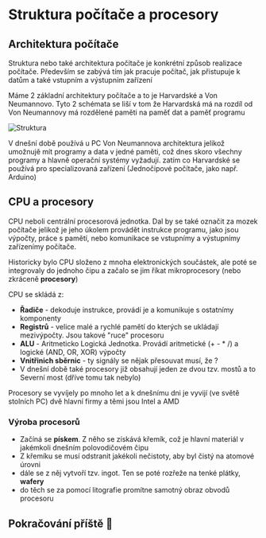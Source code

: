 # Struktura počítače a procesory

## Architektura počítače

Struktura nebo také architektura počítače je konkrétní způsob realizace počítače.
Především se zabývá tím jak pracuje počítač, jak přistupuje k
datům a také vstupním a výstupním zařízení

Máme 2 základní architektury počítače a to je Harvardské a Von Neumannovo. 
Tyto 2 schémata se liší v tom že Harvardská má na rozdíl od Von
Neumannovy má rozdělené paměti na paměť dat a paměť programu

![Struktura](/Struktura.svg)

V dnešní době používá u PC Von Neumannova architektura
jelikož umožnujě mít programy a data v jedné paměti, což dnes skoro všechny programy a hlavně operační systémy vyžadují. zatím co
Harvardské se používá pro specializovaná zařízení (Jednočipové počítače, jako např. Arduino)

## CPU a procesory

CPU neboli centrální procesorová jednotka.
Dal by se také označit za mozek počítače jelikož je jeho úkolem provádět instrukce programu, jako jsou výpočty,
práce s pamětí, nebo komunikace se vstupnímy a výstupnímy zařízenímy počítače.

Historicky bylo CPU složeno z mnoha elektronických součástek, ale
poté se integrovaly do jednoho čipu a začalo se jim říkat mikroprocesory (nebo zkráceně **procesory**)

CPU se skládá z:
* **Řadiče** - dekoduje instrukce, provádí je a komunikuje s ostatnímy komponenty
* **Registrů** - velice malé a rychlé pamětí do kterých se ukládají mezivýpočty. Jsou takové "ruce" procesoru 
* **ALU** - Aritmeticko Logická Jednotka. Provádí aritmetické (+ - * /) a logické (AND, OR, XOR) výpočty
* **Vnitřinich sběrnic** - ty signály se nějak přesouvat musí, že ?
* V dnešní době také procesory již obsahují jeden ze dvou tzv. mostů a to Severní most (dříve tomu tak nebylo)

Procesory se vyvíjely po mnoho let a k dnešnímu dni je vyvijí (ve světě stolních PC) 
dvě hlavní firmy a těmi jsou Intel a AMD

### Výroba procesorů

* Začíná se **pískem**. Z něho se získává křemík, což je hlavní materiál v jakémkoli dnešním polovodičovém čipu
* Z křemíku se musí odstranit jakékoli nečistoty, aby byl čistý na atomové úrovni
* dále se z něj vytvoří tzv. ingot. Ten se poté rozřeže na tenké plátky, **wafery**
* do těch se za pomocí litografie promítne samotný obraz obvodů procesoru

## Pokračování příště 🙂